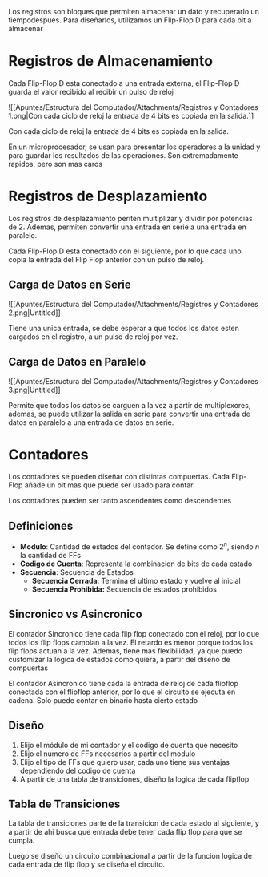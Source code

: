 Los registros son bloques que permiten almacenar un dato y recuperarlo un tiempodespues. Para diseñarlos, utilizamos un Flip-Flop D para cada bit a almacenar

# Registros de Almacenamiento

Cada Flip-Flop D esta conectado a una entrada externa, el Flip-Flop D guarda el valor recibido al recibir un pulso de reloj

![[Apuntes/Estructura del Computador/Attachments/Registros y Contadores 1.png|Con cada ciclo de reloj la entrada de 4 bits es copiada en la salida.]]

Con cada ciclo de reloj la entrada de 4 bits es copiada en la salida.

En un microprocesador, se usan para presentar los operadores a la unidad y para guardar los resultados de las operaciones. Son extremadamente rapidos, pero son mas caros

# Registros de Desplazamiento

Los registros de desplazamiento periten multiplizar y dividir por potencias de $2$. Ademas, permiten convertir una entrada en serie a una entrada en paralelo.

Cada Flip-Flop D esta conectado con el siguiente, por lo que cada uno copia la entrada del Flip Flop anterior con un pulso de reloj.

## Carga de Datos en Serie

![[Apuntes/Estructura del Computador/Attachments/Registros y Contadores 2.png|Untitled]]

Tiene una unica entrada, se debe esperar a que todos los datos esten cargados en el registro, a un pulso de reloj por vez.

## Carga de Datos en Paralelo

![[Apuntes/Estructura del Computador/Attachments/Registros y Contadores 3.png|Untitled]]

Permite que todos los datos se carguen a la vez a partir de multiplexores, ademas, se puede utilizar la salida en serie para convertir una entrada de datos en paralelo a una entrada de datos en serie.

# Contadores

Los contadores se pueden diseñar con distintas compuertas. Cada Flip-Flop añade un bit mas que puede ser usado para contar.

Los contadores pueden ser tanto ascendentes como descendentes

## Definiciones

- **Modulo**: Cantidad de estados del contador. Se define como $2^n$, siendo $n$ la cantidad de FFs
- **Codigo de Cuenta**: Representa la combinacion de bits de cada estado
- **Secuencia**: Secuencia de Estados
    - **Secuencia Cerrada**: Termina el ultimo estado y vuelve al inicial
    - **Secuencia Prohibida:** Secuencia de estados prohibidos

## Sincronico vs Asincronico

El contador Sincronico tiene cada flip flop conectado con el reloj, por lo que todos los flip flops cambian a la vez. El retardo es menor porque todos los flip flops actuan a la vez. Ademas, tiene mas flexibilidad, ya que puedo customizar la logica de estados como quiera, a partir del diseño de compuertas

El contador Asincronico tiene cada la entrada de reloj de cada flipflop conectada con el flipflop anterior, por lo que el circuito se ejecuta en cadena. Solo puede contar en binario hasta cierto estado

## Diseño

1. Elijo el módulo de mi contador y el codigo de cuenta que necesito
2. Elijo el numero de FFs necesarios a partir del modulo
3. Elijo el tipo de FFs que quiero usar, cada uno tiene sus ventajas dependiendo del codigo de cuenta
4. A partir de una tabla de transiciones, diseño la logica de cada flipflop

## Tabla de Transiciones

La tabla de transiciones parte de la transicion de cada estado al siguiente, y a partir de ahi busca que entrada debe tener cada flip flop para que se cumpla.

Luego se diseño un circuito combinacional a partir de la funcion logica de cada entrada de flip flop y se diseña el circuito.